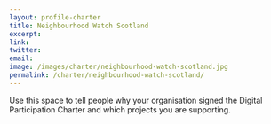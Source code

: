 ```yaml
---
layout: profile-charter
title: Neighbourhood Watch Scotland
excerpt: 
link: 
twitter: 
email: 
image: /images/charter/neighbourhood-watch-scotland.jpg
permalink: /charter/neighbourhood-watch-scotland/
---
```


Use this space to tell people why your organisation signed the Digital Participation Charter and which projects you are supporting.
